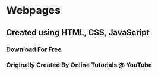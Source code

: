 # Webpages
## Created using HTML, CSS, JavaScript
### Download For Free
### Originally Created By Online Tutorials @ YouTube
